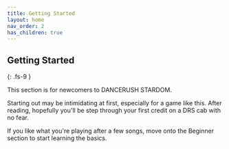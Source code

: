 ```yaml
---
title: Getting Started
layout: home
nav_order: 2
has_children: true
---
```

## Getting Started
{: .fs-9 }

This section is for newcomers to DANCERUSH STARDOM.

Starting out may be intimidating at first, especially for a game like this. After reading, hopefully you'll be step through your first credit on a DRS cab with no fear.

If you like what you're playing after a few songs, move onto the Beginner section to start learning the basics.
